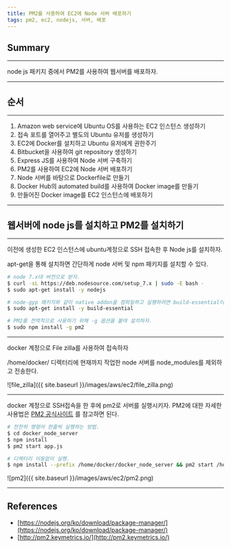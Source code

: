 ```yaml
---
title: PM2를 사용하여 EC2에 Node 서버 배포하기
tags: pm2, ec2, nodejs, 서버, 배포
---
```


## Summary
---------------------
 node js 패키지 중에서 PM2를 사용하여 웹서버를 배포하자.

---------------------

## 순서
---------------------
1. Amazon web service에 Ubuntu OS를 사용하는 EC2 인스턴스 생성하기
1. 접속 포트를 열어주고 별도의 Ubuntu 유저를 생성하기
1. EC2에 Docker를 설치하고 Ubuntu 유저에게 권한주기
1. Bitbucket을 사용하여 git repository 생성하기
1. Express JS를 사용하여 Node 서버 구축하기
1. PM2를 사용하여 EC2에 Node 서버 배포하기
1. Node 서버를 바탕으로 Dockerfile로 만들기
1. Docker Hub의 automated build를 사용하여 Docker image를 만들기
1. 만들어진 Docker image를 EC2 인스턴스에 배포하기

---------------------

## 웹서버에 node js를 설치하고 PM2를 설치하기
---------------------

이전에 생성한 EC2 인스턴스에 ubuntu계정으로 SSH 접속한 후 Node js를 설치하자.

apt-get을 통해 설치하면 간단하게 node 서버 및 npm 패키지를 설치할 수 있다.

```bash
# node 7.x대 버전으로 받자.
$ curl -sL https://deb.nodesource.com/setup_7.x | sudo -E bash -
$ sudo apt-get install -y nodejs

# node-gyp 패키지와 같이 native addon을 컴파일하고 실행하려면 build-essential이 필요하다.
$ sudo apt-get install -y build-essential

# PM2를 전역적으로 사용하기 위해 -g 옵션을 붙여 설치하자.
$ sudo npm install -g pm2
```


---------------------


 docker 계정으로 File zilla를 사용하여 접속하자

/home/docker/ 디렉터리에 현재까지 작업한 node 서버를 node_modules를 제외하고 전송한다.

![file_zilla]({{ site.baseurl }}/images/aws/ec2/file_zilla.png)

---------------------

 docker 계정으로 SSH접속을 한 후에 pm2로 서버를 실행시키자. PM2에 대한 자세한 사용법은 [PM2 공식사이트](http://pm2.keymetrics.io/) 를 참고하면 된다.

```bash
# 천천히 명령어 한줄씩 실행하는 방법.
$ cd docker_node_server
$ npm install
$ pm2 start app.js

# 디렉터리 이동없이 실행.
$ npm install --prefix /home/docker/docker_node_server && pm2 start /home/docker/docker_node_server
```

![pm2]({{ site.baseurl }}/images/aws/ec2/pm2.png)

---------------------




## References
- [https://nodejs.org/ko/download/package-manager/](https://nodejs.org/ko/download/package-manager/)
- [http://pm2.keymetrics.io/](http://pm2.keymetrics.io/)